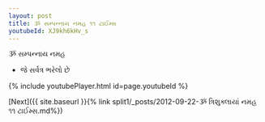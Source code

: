 ```yaml
---
layout: post
title: ૐ સમ્પન્નાય નમહ ૧૧ ટાઈમ્સ
youtubeId: XJ9kh6kHv_s
---
```

 
 
 ૐ સમ્પન્નાય નમહ  
 
 -  જે સર્વત્ર ભરેલો છે 
 
  
 
  
 
 
 
 
 
 


{% include youtubePlayer.html id=page.youtubeId %}
 
[Next]({{ site.baseurl }}{% link  split1/_posts/2012-09-22-ૐ ત્રિશુક્લાયાં નમહ ૧૧ ટાઈમ્સ.md%})
 
